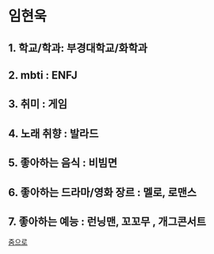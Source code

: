 # 임현욱
## 1. 학교/학과: 부경대학교/화학과

## 2. mbti : ENFJ

## 3. 취미 : 게임

## 4. 노래 취향 : 발라드

## 5. 좋아하는 음식 : 비빔면

## 6. 좋아하는 드라마/영화 장르 : 멜로, 로맨스

## 7. 좋아하는 예능 : 런닝맨, 꼬꼬무 , 개그콘서트

[줌으로](../readme.md)
